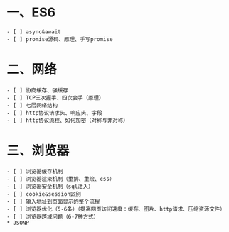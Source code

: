 
# 一、ES6
    - [ ] async&await
    - [ ] promise源码、原理、手写promise
# 二、网络
    - [ ] 协商缓存、强缓存
    - [ ] TCP三次握手、四次会手（原理）
    - [ ] 七层网络结构
    - [ ] http协议请求头、响应头、字段
    - [ ] http协议流程、如何加密（对称与非对称）
# 三、浏览器
    - [ ] 浏览器缓存机制
    - [ ] 浏览器渲染机制（重排、重绘、css）
    - [ ] 浏览器安全机制（sql注入）
    - [ ] cookie&session区别
    - [ ] 输入地址到页面显示的整个流程
    - [ ] 浏览器优化（5-6条）（提高网页访问速度：缓存、图片、http请求、压缩资源文件）
    - [ ] 浏览器跨域问题（6-7种方式）
    * JSONP
